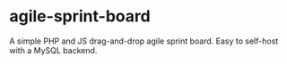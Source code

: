 agile-sprint-board
==================

A simple PHP and JS drag-and-drop agile sprint board. Easy to self-host with a MySQL backend.
